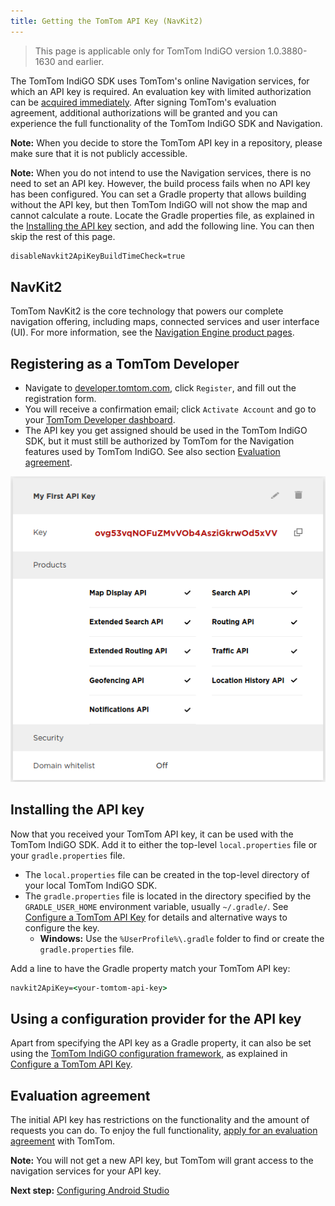```yaml
---
title: Getting the TomTom API Key (NavKit2)
---
```


<Blockquote hasIcon>
    This page is applicable only for TomTom IndiGO version 1.0.3880-1630 and earlier.
</Blockquote>

The TomTom IndiGO SDK uses TomTom's online Navigation services, for which an API key is required. An
evaluation key with limited authorization can be
[acquired immediately](#registering-as-a-tomtom-developer).
After signing TomTom's evaluation agreement, additional authorizations will be granted and you can
experience the full functionality of the TomTom IndiGO SDK and Navigation.

__Note:__ When you decide to store the TomTom API key in a repository, please make sure that it is
not publicly accessible.

__Note:__ When you do not intend to use the Navigation services, there is no need to set an API key.
However, the build process fails when no API key has been configured. You can set a Gradle property
that allows building without the API key, but then TomTom IndiGO will not show the map and cannot
calculate a route. Locate the Gradle properties file, as explained in the
[Installing the API key](#installing-the-api-key) section, and add the following line. You can then
skip the rest of this page.

```cmd
disableNavkit2ApiKeyBuildTimeCheck=true
```

## NavKit2

TomTom NavKit2 is the core technology that powers our complete navigation offering, including maps,
connected services and user interface (UI). For more information, see the
[Navigation Engine product pages](https://www.tomtom.com/products/navkit).

## Registering as a TomTom Developer

- Navigate to [developer.tomtom.com](https://developer.tomtom.com/), click `Register`, and fill out
  the registration form.
- You will receive a confirmation email; click `Activate Account` and go to your
  [TomTom Developer dashboard](https://developer.tomtom.com/user/me/apps).
- The API key you get assigned should be used in the TomTom IndiGO SDK, but it must still be
  authorized by TomTom for the Navigation features used by TomTom IndiGO. See also section
  [Evaluation agreement](#evaluation-agreement).

![My first API key](images/tomtom_my_first_api_key.png)

## Installing the API key

Now that you received your TomTom API key, it can be used with the TomTom IndiGO SDK.  Add it to
either the top-level `local.properties` file or your `gradle.properties` file.

- The `local.properties` file can be created in the top-level directory of your local TomTom IndiGO
  SDK.
- The `gradle.properties` file is located in the directory specified by the `GRADLE_USER_HOME`
  environment variable, usually `~/.gradle/`. See
  [Configure a TomTom API Key](/tomtom-indigo/documentation/tutorials-and-examples/setup/configure-a-tomtom-api-key-navkit2)
  for details and alternative ways to configure the key.
    - __Windows:__ Use the `%UserProfile%\.gradle` folder to find or create the
      `gradle.properties` file.

Add a line to have the Gradle property match your TomTom API key:

```cmd
navkit2ApiKey=<your-tomtom-api-key>
```

## Using a configuration provider for the API key

Apart from specifying the API key as a Gradle property, it can also be set using the
[TomTom IndiGO configuration framework](/tomtom-indigo/documentation/development/platform-domains/configuration-framework),
as explained in
[Configure a TomTom API Key](/tomtom-indigo/documentation/tutorials-and-examples/setup/configure-a-tomtom-api-key-navkit2).

## Evaluation agreement

The initial API key has restrictions on the functionality and the amount of requests you can do.
To enjoy the full functionality,
[apply for an evaluation agreement](/tomtom-indigo/documentation/getting-started/introduction) with TomTom.

__Note:__ You will not get a new API key, but TomTom will grant access to the navigation services
for your API key.

__Next step:__
[Configuring Android Studio](/tomtom-indigo/documentation/getting-started/configuring-android-studio)
